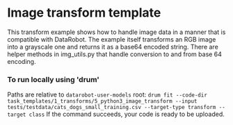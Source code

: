 # Image transform template

This transform example shows how to handle image data in a manner that is compatible
with DataRobot.  The example itself transforms an RGB image into a grayscale one and returns
it as a base64 encoded string.  There are helper methods in img_utils.py that handle conversion
to and from base 64 encoding.  

### To run locally using 'drum'
Paths are relative to `datarobot-user-models` root:
`drum fit --code-dir task_templates/1_transforms/5_python3_image_transform --input tests/testdata/cats_dogs_small_training.csv --target-type transform --target class`
If the command succeeds, your code is ready to be uploaded. 